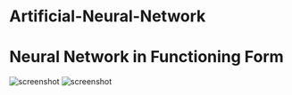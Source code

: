 # Artificial-Neural-Network

# Neural Network in Functioning Form
![screenshot](/Users/rohanshanbhag99/Desktop/NeuralNetTest1.png)
![screenshot](/Users/rohanshanbhag99/Desktop/NeuralNetTest2.png)
